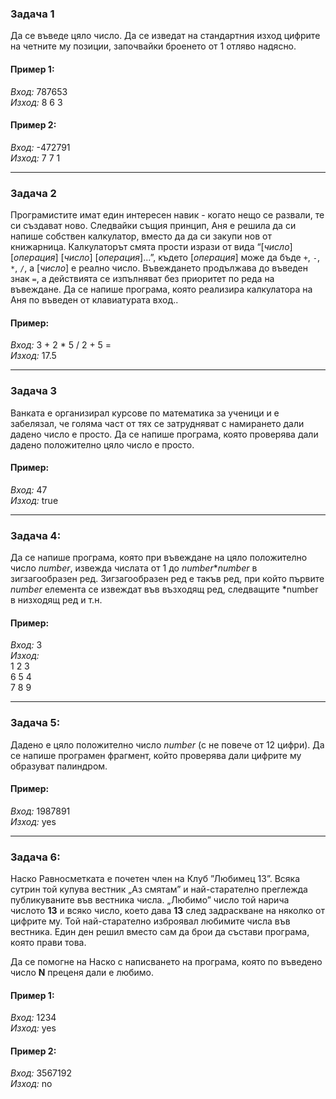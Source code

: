 ### Задача 1
Да се въведе цяло число. Да се изведат на стандартния изход цифрите на четните му позиции, започвайки броенето от 1 отляво надясно.

#### Пример 1:
*Вход:* 787653 <br>
*Изход:* 8 6 3

#### Пример 2:
*Вход:* -472791 <br>
*Изход:* 7 7 1

---

### Задача 2
Програмистите имат един интересен навик - когато нещо се развали, те си създават ново. Следвайки същия принцип, Аня е решила да си напише собствен калкулатор, вместо да да си закупи нов от книжарница. Калкулаторът смята прости изрази от вида “[*число*] [*операция*] [*число*] [*операция*]...”, където [*операция*] може да бъде `+`, `-`, `*`, `/`, а [*число*] е реално число. Въвеждането продължава до въведен знак `=`, а действията се изпълняват без приоритет по реда на въвеждане.
Да се напише програма, която реализира калкулатора на Аня по въведен от клавиатурата вход..

#### Пример:

*Вход:* 3 + 2 * 5 / 2 + 5 = <br>
*Изход:* 17.5

---

### Задача 3
Ванката е организирал курсове по математика за ученици и е забелязал, че голяма част от тях се затрудняват с намирането дали дадено число е просто. Да се напише програма, която проверява дали дадено положително цяло число е просто.

#### Пример:

*Вход:* 47 <br>
*Изход:* true

---

### Задача 4:
Да се напише програма, която при въвеждане на цяло положително число *number*, извежда числата от 1 до *number***number* в зигзагообразен ред.
Зигзагообразен ред е такъв ред, при който първите *number* елемента се извеждат във възходящ ред, следващите *number в низходящ ред и т.н.

#### Пример:
*Вход:* 3 <br>
*Изход:* <br> 
1 2 3 <br>
6 5 4 <br>
7 8 9

---

### Задача 5:
Дадено е цяло положително число *number* (с не повече от 12 цифри). Да се напише програмен фрагмент, който проверява дали цифрите му образуват палиндром.

#### Пример:
*Вход:* 1987891 <br>
*Изход:* yes

---

### Задача 6:
Наско Равносметката е почетен член на Клуб ”Любимец 13”. Всяка сутрин той купува вестник „Аз смятам” и най-старателно преглежда публикуваните във вестника числа. „Любимо” число той нарича числото **13** и всяко число, което дава **13** след задраскване на няколко от цифрите му. Той най-старателно изброявал любимите числа във вестника. Един ден решил вместо сам да брои да състави програма, която прави това.

Да се помогне на Наско с написването на програма, която по въведено число **N** преценя дали е любимо.

#### Пример 1:
*Вход:* 1234 <br>
*Изход:* yes


#### Пример 2:
*Вход:* 3567192 <br>
*Изход:* no
